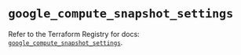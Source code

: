 # `google_compute_snapshot_settings`

Refer to the Terraform Registry for docs: [`google_compute_snapshot_settings`](https://registry.terraform.io/providers/hashicorp/google/6.49.2/docs/resources/compute_snapshot_settings).
